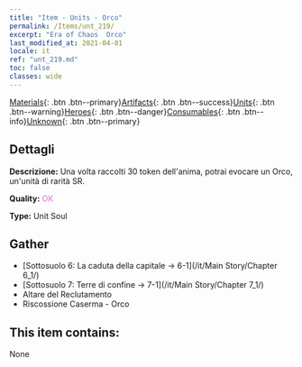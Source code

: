 ```yaml
---
title: "Item - Units - Orco"
permalink: /Items/unt_219/
excerpt: "Era of Chaos  Orco"
last_modified_at: 2021-04-01
locale: it
ref: "unt_219.md"
toc: false
classes: wide
---
```

 [Materials](/it/Items/){: .btn .btn--primary}[Artifacts](/it/Items/Artifacts/){: .btn .btn--success}[Units](/it/Items/Units/){: .btn .btn--warning}[Heroes](/it/Items/Heroes/){: .btn .btn--danger}[Consumables](/it/Items/Consumables/){: .btn .btn--info}[Unknown](/it/Items/Unknown/){: .btn .btn--primary}

## Dettagli
 **Descrizione:** Una volta raccolti 30 token dell'anima, potrai evocare un Orco, un'unità di rarità SR.

 **Quality:** <span style="color: #DA70D6">OK</span>

 **Type:** Unit Soul

## Gather

*    [Sottosuolo 6: La caduta della capitale -> 6-1](/it/Main Story/Chapter 6_1/) 
*    [Sottosuolo 7: Terre di confine -> 7-1](/it/Main Story/Chapter 7_1/) 
*    Altare del Reclutamento 
*    Riscossione Caserma - Orco 

## This item contains:

  None

